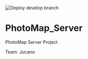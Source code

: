 ![Deploy develop branch](https://github.com/Jucanos/PhotoMap_Server/workflows/Deploy%20develop%20branch/badge.svg?branch=develop)

# PhotoMap_Server

PhotoMap Server Project

Team: Jucano

